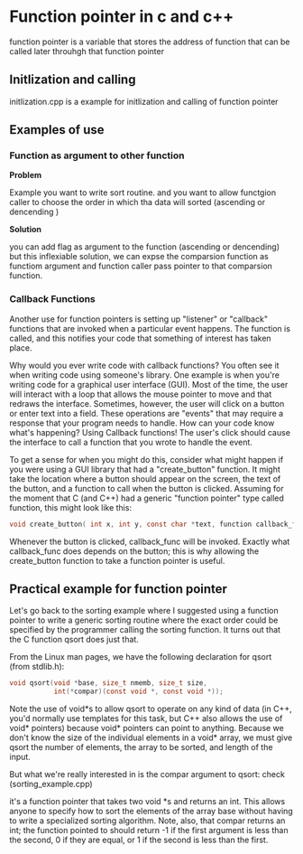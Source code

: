 <!-- ref [https://www.cprogramming.com/tutorial/function-pointers.html] -->
# Function pointer in c and c++

function pointer is a variable that stores the address of function that can be called later throuhgh that function pointer

## Initlization and calling

initlization.cpp is a example for initlization and calling of function pointer

## Examples of use

### Function as argument to other function

**Problem**

Example you want to write sort routine. and you want to allow functgion caller to choose the order in which tha data will sorted (ascending or dencending )

**Solution**

you can add flag as argument to the function (ascending or dencending) but this inflexiable solution, we can expse the comparsion function as functiom argument and function caller pass pointer to that comparsion function.

### Callback Functions

Another use for function pointers is setting up "listener" or "callback" functions that are invoked when a particular event happens. The function is called, and this notifies your code that something of interest has taken place.

Why would you ever write code with callback functions? You often see it when writing code using someone's library. One example is when you're writing code for a graphical user interface (GUI). Most of the time, the user will interact with a loop that allows the mouse pointer to move and that redraws the interface. Sometimes, however, the user will click on a button or enter text into a field. These operations are "events" that may require a response that your program needs to handle. How can your code know what's happening? Using Callback functions! The user's click should cause the interface to call a function that you wrote to handle the event.

To get a sense for when you might do this, consider what might happen if you were using a GUI library that had a "create_button" function. It might take the location where a button should appear on the screen, the text of the button, and a function to call when the button is clicked. Assuming for the moment that C (and C++) had a generic "function pointer" type called function, this might look like this:

```C
void create_button( int x, int y, const char *text, function callback_func );
```

Whenever the button is clicked, callback_func will be invoked. Exactly what callback_func does depends on the button; this is why allowing the create_button function to take a function pointer is useful.

## Practical example for function pointer

Let's go back to the sorting example where I suggested using a function pointer to write a generic sorting routine where the exact order could be specified by the programmer calling the sorting function. It turns out that the C function qsort does just that.

From the Linux man pages, we have the following declaration for qsort (from stdlib.h):

```C
void qsort(void *base, size_t nmemb, size_t size,
           int(*compar)(const void *, const void *));
```

Note the use of void\*s to allow qsort to operate on any kind of data (in C++, you'd normally use templates for this task, but C++ also allows the use of void* pointers) because void* pointers can point to anything. Because we don't know the size of the individual elements in a void\* array, we must give qsort the number of elements, the array to be sorted, and length of the input.

But what we're really interested in is the compar argument to qsort:
check (sorting_example.cpp)

it's a function pointer that takes two void \*s and returns an int. This allows anyone to specify how to sort the elements of the array base without having to write a specialized sorting algorithm. Note, also, that compar returns an int; the function pointed to should return -1 if the first argument is less than the second, 0 if they are equal, or 1 if the second is less than the first.
